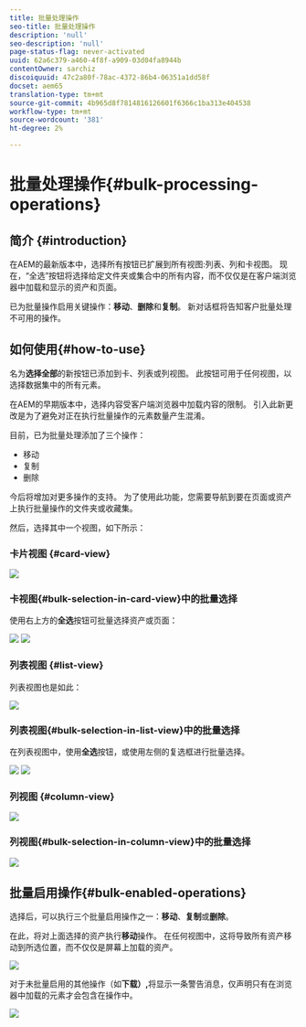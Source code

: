 ```yaml
---
title: 批量处理操作
seo-title: 批量处理操作
description: 'null'
seo-description: 'null'
page-status-flag: never-activated
uuid: 62a6c379-a460-4f8f-a909-03d04fa8944b
contentOwner: sarchiz
discoiquuid: 47c2a80f-78ac-4372-86b4-06351a1dd58f
docset: aem65
translation-type: tm+mt
source-git-commit: 4b965d8f7814816126601f6366c1ba313e404538
workflow-type: tm+mt
source-wordcount: '381'
ht-degree: 2%

---
```



# 批量处理操作{#bulk-processing-operations}

## 简介 {#introduction}

在AEM的最新版本中，选择所有按钮已扩展到所有视图:列表、列和卡视图。 现在，“全选”按钮将选择给定文件夹或集合中的所有内容，而不仅仅是在客户端浏览器中加载和显示的资产和页面。

已为批量操作启用关键操作：**移动**、**删除**&#x200B;和&#x200B;**复制**。 新对话框将告知客户批量处理不可用的操作。

## 如何使用{#how-to-use}

名为&#x200B;**选择全部**&#x200B;的新按钮已添加到卡、列表或列视图。 此按钮可用于任何视图，以选择数据集中的所有元素。

在AEM的早期版本中，选择内容受客户端浏览器中加载内容的限制。 引入此新更改是为了避免对正在执行批量操作的元素数量产生混淆。

目前，已为批量处理添加了三个操作：

* 移动
* 复制
* 删除

今后将增加对更多操作的支持。
为了使用此功能，您需要导航到要在页面或资产上执行批量操作的文件夹或收藏集。

然后，选择其中一个视图，如下所示：

### 卡片视图 {#card-view}

![](assets/unu.png)

### 卡视图{#bulk-selection-in-card-view}中的批量选择

使用右上方的&#x200B;**全选**&#x200B;按钮可批量选择资产或页面：

![](assets/doi.png) ![](assets/trei.png)

### 列表视图 {#list-view}

列表视图也是如此：

![](assets/patru_modified.png)

### 列表视图{#bulk-selection-in-list-view}中的批量选择

在列表视图中，使用&#x200B;**全选**&#x200B;按钮，或使用左侧的复选框进行批量选择。

![](assets/cinci.png) ![](assets/sase.png)

### 列视图 {#column-view}

![](assets/sapte.png)

### 列视图{#bulk-selection-in-column-view}中的批量选择

![](assets/opt.png)

## 批量启用操作{#bulk-enabled-operations}

选择后，可以执行三个批量启用操作之一：**移动**、**复制**&#x200B;或&#x200B;**删除**。

在此，将对上面选择的资产执行&#x200B;**移动**&#x200B;操作。 在任何视图中，这将导致所有资产移动到所选位置，而不仅仅是屏幕上加载的资产。

![](assets/noua.png)

对于未批量启用的其他操作（如&#x200B;**下载）,**&#x200B;将显示一条警告消息，仅声明只有在浏览器中加载的元素才会包含在操作中。

![](assets/zece.png)
